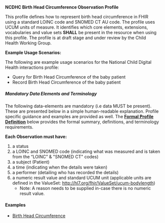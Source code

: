 **NCDHC Birth Head Circumference Observation Profile**

This profile defines  how to represent birth head circumference in FHIR using a standard LOINC code and SNOMED CT AU code. The profile uses UCUM units of measure. It identifies which core elements, extensions, vocabularies and value sets **SHALL** be present in the resource when using this profile. 
The profile is at draft stage and under review by the Child Health Working Group. 

**Example Usage Scenarios:**

The following are example usage scenarios for the National Child Digital Health interactions
profile:

-   Query for Birth Head Circumference of the baby patient
-   Record Birth Head Circumference of the baby patient


##### Mandatory Data Elements and Terminology


The following data-elements are mandatory (i.e data MUST be present). These are presented below in a simple human-readable explanation. Profile specific guidance and examples are provided as well.  The [**Formal Profile Definition**](#profile) below provides the  formal summary, definitions, and  terminology requirements.  

**Each Observation must have:**

1.  a status  
1.  a LOINC and SNOMED code (indicating what was measured and is taken from the “LOINC” & "SNOMED CT" codes)
1.  a subject (Patient)
1.  a time (indicating when the details were taken)
1.	a performer (detailing who has recorded the details)
1.  a numeric result value and standard UCUM unit (applicable units are defined in the ValueSet: http://hl7.org/fhir/ValueSet/ucum-bodylength)
    -   Note: A reason needs to be supplied in-case there is no numeric result value.

#### Examples

- [Birth Head Circumference ](ncdhc-observation-birth-head-circumference-example.html)
